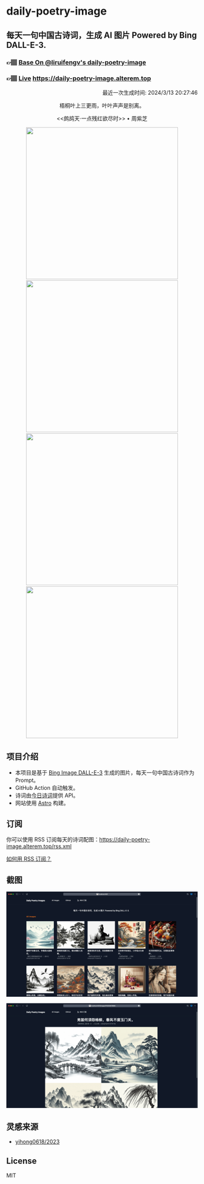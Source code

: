 
# daily-poetry-image

## 每天一句中国古诗词，生成 AI 图片 Powered by Bing DALL-E-3.

### 👉🏽 [Base On @liruifengv's daily-poetry-image](https://github.com/liruifengv/daily-poetry-image)

### 👉🏽 [Live](https://daily-poetry-image.alterem.top/) https://daily-poetry-image.alterem.top

<p align="right">
  最近一次生成时间: 2024/3/13 20:27:46
</p>
<p align="center">
梧桐叶上三更雨，叶叶声声是别离。
</p>
<p align="center">
<<鹧鸪天·一点残红欲尽时>> • 周紫芝
</p>
<p align="center">
<img src="https://tse3.mm.bing.net/th/id/OIG3.uyHrNfvc93yaSua_NfTS" height="400" width="400" />
<img src="https://tse1.mm.bing.net/th/id/OIG3.lTakQjpZyT_5HFP4RpHV" height="400" width="400" />
<img src="https://tse3.mm.bing.net/th/id/OIG3.9hnMOuWiN1_3Ce.rPGqm" height="400" width="400" />
<img src="https://tse4.mm.bing.net/th/id/OIG3.31ZpfcpqrQC0c7B6iGnm" height="400" width="400" />
</p>

## 项目介绍

-   本项目是基于 [Bing Image DALL-E-3](https://www.bing.com/images/create) 生成的图片，每天一句中国古诗词作为 Prompt。
-   GitHub Action 自动触发。
-   诗词由[今日诗词](https://www.jinrishici.com/)提供 API。
-   网站使用 [Astro](https://astro.build) 构建。

## 订阅

你可以使用 RSS 订阅每天的诗词配图：https://daily-poetry-image.alterem.top/rss.xml

[如何用 RSS 订阅？](https://zhuanlan.zhihu.com/p/55026716)

## 截图

![图片列表](./screenshots/Snipaste_2023-12-28_21-00-26.png)

![图片详情](./screenshots/Snipaste_2023-12-28_21-00-53.png)

## 灵感来源

-   [yihong0618/2023](https://github.com/yihong0618/2023)

## License

MIT
